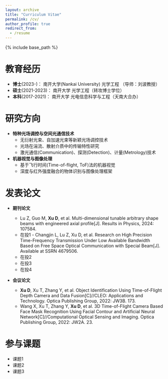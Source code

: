 ```yaml
---
layout: archive
title: "Curriculum Vitae"
permalink: /cv/
author_profile: true
redirect_from:
  - /resume
---
```


{% include base_path %}

教育经历
======
* **博士**(2023-)： 南开大学(Nankai University)  光学工程  （导师：刘波教授）
* **硕士**(2021-2023)： 南开大学  光学工程（转攻博士学位）
* **本科**(2017-2021)： 南开大学  光电信息科学与工程（天南大合办）
  
研究方向
======
* **特种光场调控与空间光通信技术**
  * 无衍射光束、自加速光束等新颖光场调控技术
  * 光场在湍流、散射介质中的传输特性研究
  * 激光通信(Communication)、探测(Detection)、计量(Metrology)技术
* **机器视觉与图像处理**
  * 基于飞行时间(Time-of-flight, ToF)法的机器视觉
  * 深度与红外强度融合的物体识别与图像处理框架


发表论文
======
* **期刊论文**
  * Lu Z, Guo M, **Xu D**, et al. Multi-dimensional tunable arbitrary shape beams with engineered axial profile[J]. Results in Physics, 2024: 107584.
  * 在投1 - Changjin L, Lu Z, Xu D, et al. Research on High Precision Time-Frequency Transmission Under Low Available Bandwidth Based on Free Space Optical Communication with Special Beam[J]. Available at SSRN 4679506.
  * 在投2
  * 在投3
  * 在投4

* **会议论文**
  * **Xu D**, Xu T, Zhang Y, et al. Object Identification Using Time-of-Flight Depth Camera and Data Fusion[C]//CLEO: Applications and Technology. Optica Publishing Group, 2022: JW3B. 173.
  * Wang X, Xu T, Zhang Y, **Xu D**, et al. 3D Time-of-Flight Camera Based Face Mask Recognition Using Facial Contour and Artificial Neural Network[C]//Computational Optical Sensing and Imaging. Optica Publishing Group, 2022: JW2A. 23.

参与课题
======
* 课题1
* 课题2
* 课题3
